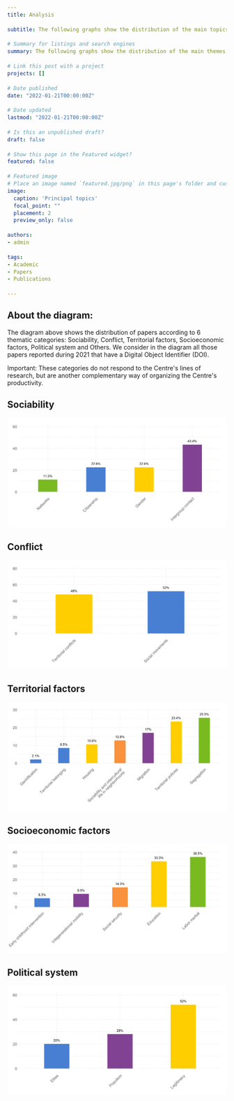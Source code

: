 ```yaml
---
title: Analysis

subtitle: The following graphs show the distribution of the main topics presents in the Centre's papers during the year 2021. 

# Summary for listings and search engines
summary: The following graphs show the distribution of the main themes of the Centre's publications during the year 2021. 

# Link this post with a project
projects: []

# Date published
date: "2022-01-21T00:00:00Z"

# Date updated
lastmod: "2022-01-21T00:00:00Z"

# Is this an unpublished draft?
draft: false

# Show this page in the Featured widget?
featured: false

# Featured image
# Place an image named `featured.jpg/png` in this page's folder and customize its options here.
image:
  caption: 'Principal topics'
  focal_point: ""
  placement: 2
  preview_only: false

authors:
- admin

tags:
- Academic
- Papers
- Publications

---
```


## About the diagram:

The diagram above shows the distribution of papers according to 6 thematic categories: Sociability, Conflict, Territorial factors, Socioeconomic factors, Political system and Others. We consider in the diagram all those papers reported during 2021 that have a Digital Object Identifier (DOI).

Important: These categories do not respond to the Centre's lines of research, but are another complementary way of organizing the Centre's productivity.

## Sociability

![](interactions.png)

## Conflict

![](conflict.png)

## Territorial factors

![](territorial.png)

## Socioeconomic factors

![](socioeconomic.png)

## Political system

![](political.png)



